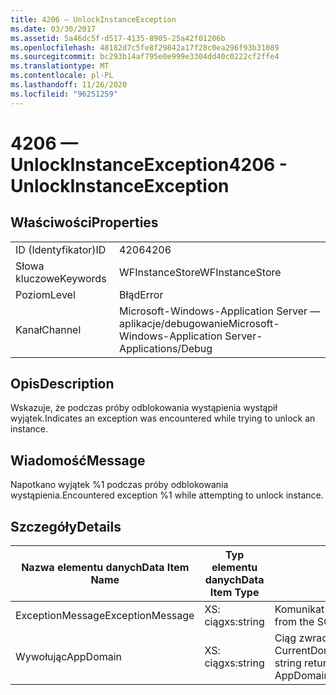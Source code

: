 ```yaml
---
title: 4206 — UnlockInstanceException
ms.date: 03/30/2017
ms.assetid: 5a46dc5f-d517-4135-8905-25a42f01206b
ms.openlocfilehash: 48182d7c5fe8f29842a17f28c0ea296f93b31089
ms.sourcegitcommit: bc293b14af795e0e999e3304dd40c0222cf2ffe4
ms.translationtype: MT
ms.contentlocale: pl-PL
ms.lasthandoff: 11/26/2020
ms.locfileid: "96251259"
---
```

# <a name="4206---unlockinstanceexception"></a><span data-ttu-id="ef1b3-102">4206 — UnlockInstanceException</span><span class="sxs-lookup"><span data-stu-id="ef1b3-102">4206 - UnlockInstanceException</span></span>

## <a name="properties"></a><span data-ttu-id="ef1b3-103">Właściwości</span><span class="sxs-lookup"><span data-stu-id="ef1b3-103">Properties</span></span>  
  
|||  
|-|-|  
|<span data-ttu-id="ef1b3-104">ID (Identyfikator)</span><span class="sxs-lookup"><span data-stu-id="ef1b3-104">ID</span></span>|<span data-ttu-id="ef1b3-105">4206</span><span class="sxs-lookup"><span data-stu-id="ef1b3-105">4206</span></span>|  
|<span data-ttu-id="ef1b3-106">Słowa kluczowe</span><span class="sxs-lookup"><span data-stu-id="ef1b3-106">Keywords</span></span>|<span data-ttu-id="ef1b3-107">WFInstanceStore</span><span class="sxs-lookup"><span data-stu-id="ef1b3-107">WFInstanceStore</span></span>|  
|<span data-ttu-id="ef1b3-108">Poziom</span><span class="sxs-lookup"><span data-stu-id="ef1b3-108">Level</span></span>|<span data-ttu-id="ef1b3-109">Błąd</span><span class="sxs-lookup"><span data-stu-id="ef1b3-109">Error</span></span>|  
|<span data-ttu-id="ef1b3-110">Kanał</span><span class="sxs-lookup"><span data-stu-id="ef1b3-110">Channel</span></span>|<span data-ttu-id="ef1b3-111">Microsoft-Windows-Application Server — aplikacje/debugowanie</span><span class="sxs-lookup"><span data-stu-id="ef1b3-111">Microsoft-Windows-Application Server-Applications/Debug</span></span>|  
  
## <a name="description"></a><span data-ttu-id="ef1b3-112">Opis</span><span class="sxs-lookup"><span data-stu-id="ef1b3-112">Description</span></span>  

 <span data-ttu-id="ef1b3-113">Wskazuje, że podczas próby odblokowania wystąpienia wystąpił wyjątek.</span><span class="sxs-lookup"><span data-stu-id="ef1b3-113">Indicates an exception was encountered while trying to unlock an instance.</span></span>  
  
## <a name="message"></a><span data-ttu-id="ef1b3-114">Wiadomość</span><span class="sxs-lookup"><span data-stu-id="ef1b3-114">Message</span></span>  

 <span data-ttu-id="ef1b3-115">Napotkano wyjątek %1 podczas próby odblokowania wystąpienia.</span><span class="sxs-lookup"><span data-stu-id="ef1b3-115">Encountered exception %1 while attempting to unlock instance.</span></span>  
  
## <a name="details"></a><span data-ttu-id="ef1b3-116">Szczegóły</span><span class="sxs-lookup"><span data-stu-id="ef1b3-116">Details</span></span>  
  
|<span data-ttu-id="ef1b3-117">Nazwa elementu danych</span><span class="sxs-lookup"><span data-stu-id="ef1b3-117">Data Item Name</span></span>|<span data-ttu-id="ef1b3-118">Typ elementu danych</span><span class="sxs-lookup"><span data-stu-id="ef1b3-118">Data Item Type</span></span>|<span data-ttu-id="ef1b3-119">Opis</span><span class="sxs-lookup"><span data-stu-id="ef1b3-119">Description</span></span>|  
|--------------------|--------------------|-----------------|  
|<span data-ttu-id="ef1b3-120">ExceptionMessage</span><span class="sxs-lookup"><span data-stu-id="ef1b3-120">ExceptionMessage</span></span>|<span data-ttu-id="ef1b3-121">XS: ciąg</span><span class="sxs-lookup"><span data-stu-id="ef1b3-121">xs:string</span></span>|<span data-ttu-id="ef1b3-122">Komunikat z wyjątku SQL.</span><span class="sxs-lookup"><span data-stu-id="ef1b3-122">The message from the SQL exception.</span></span>|  
|<span data-ttu-id="ef1b3-123">Wywołując</span><span class="sxs-lookup"><span data-stu-id="ef1b3-123">AppDomain</span></span>|<span data-ttu-id="ef1b3-124">XS: ciąg</span><span class="sxs-lookup"><span data-stu-id="ef1b3-124">xs:string</span></span>|<span data-ttu-id="ef1b3-125">Ciąg zwracany przez element AppDomain. CurrentDomain —. FriendlyName.</span><span class="sxs-lookup"><span data-stu-id="ef1b3-125">The string returned by AppDomain.CurrentDomain.FriendlyName.</span></span>|
